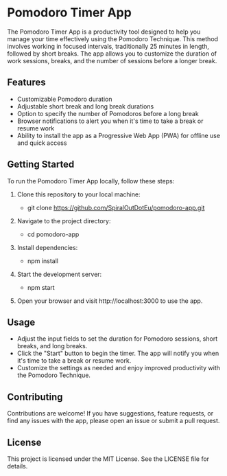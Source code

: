 # Pomodoro Timer App

The Pomodoro Timer App is a productivity tool designed to help you manage your time effectively using the Pomodoro Technique. This method involves working in focused intervals, traditionally 25 minutes in length, followed by short breaks. The app allows you to customize the duration of work sessions, breaks, and the number of sessions before a longer break.

## Features

- Customizable Pomodoro duration
- Adjustable short break and long break durations
- Option to specify the number of Pomodoros before a long break
- Browser notifications to alert you when it's time to take a break or resume work
- Ability to install the app as a Progressive Web App (PWA) for offline use and quick access

## Getting Started

To run the Pomodoro Timer App locally, follow these steps:

1. Clone this repository to your local machine:

   - git clone https://github.com/SpiralOutDotEu/pomodoro-app.git

2. Navigate to the project directory:

   - cd pomodoro-app

3. Install dependencies:

   - npm install

4. Start the development server:

   - npm start

5. Open your browser and visit http://localhost:3000 to use the app.

## Usage

- Adjust the input fields to set the duration for Pomodoro sessions, short breaks, and long breaks.
- Click the "Start" button to begin the timer. The app will notify you when it's time to take a break or resume work.
- Customize the settings as needed and enjoy improved productivity with the Pomodoro Technique.

## Contributing

Contributions are welcome! If you have suggestions, feature requests, or find any issues with the app, please open an issue or submit a pull request.

## License

This project is licensed under the MIT License. See the LICENSE file for details.
